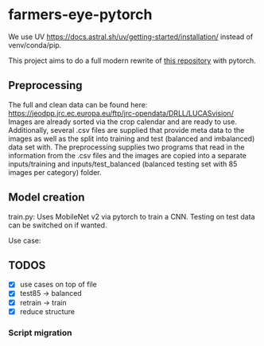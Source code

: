 # farmers-eye-pytorch

We use UV https://docs.astral.sh/uv/getting-started/installation/ instead of venv/conda/pip.


This project aims to do a full modern rewrite of [this repository](https://github.com/Momut1/LUCASvision/tree/main) with pytorch.

## Preprocessing

The full and clean data can be found here: https://jeodpp.jrc.ec.europa.eu/ftp/jrc-opendata/DRLL/LUCASvision/
Images are already sorted via the crop calendar and are ready to use. Additionally, several .csv files are supplied that provide meta data to the images as well as the split into training and test (balanced and imbalanced) data set with. The preprocessing supplies two programs that read in the information from the .csv files and the images are copied into a separate inputs/training and inputs/test_balanced (balanced testing set with 85 images per category) folder.

## Model creation

train.py: Uses MobileNet v2 via pytorch to train a CNN. Testing on test data can be switched on if wanted.

Use case:

## TODOS

- [x] use cases on top of file
- [x] test85 -> balanced
- [x] retrain -> train
- [x] reduce structure

### Script migration
